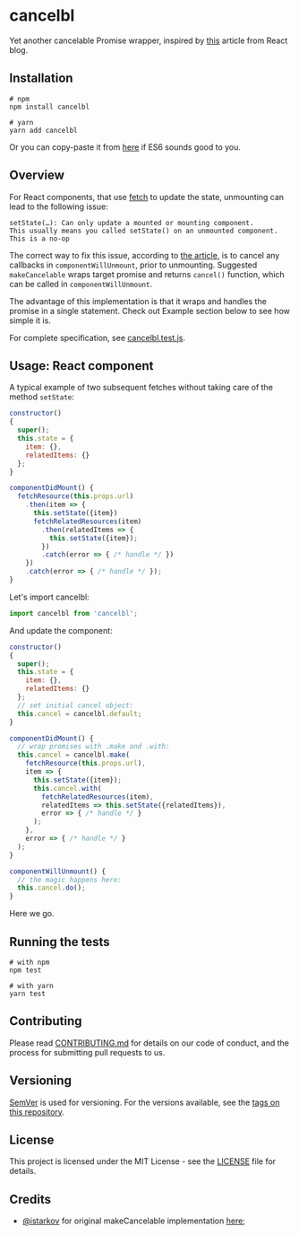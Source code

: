 # cancelbl
Yet another cancelable Promise wrapper,
inspired by [this](https://facebook.github.io/react/blog/2015/12/16/ismounted-antipattern.html) article from React blog.

## Installation

```shell
# npm
npm install cancelbl

# yarn
yarn add cancelbl
```

Or you can copy-paste it from [here](https://github.com/sergeysolovev/cancelbl/blob/master/src/cancelbl.js) if ES6 sounds good to you.

## Overview
For React components, that use [fetch](https://developer.mozilla.org/en/docs/Web/API/Fetch_API) to update the state, unmounting can lead to the following issue:
```
setState(…): Can only update a mounted or mounting component.
This usually means you called setState() on an unmounted component. This is a no-op
```
The correct way to fix this issue, according to [the article](https://facebook.github.io/react/blog/2015/12/16/ismounted-antipattern.html), is to cancel any callbacks in `componentWillUnmount`, prior to unmounting.
Suggested `makeCancelable` wraps target promise and returns `cancel()` function, which can be called in `componentWillUnmount`.

The advantage of this implementation is that it wraps and handles the promise in a single statement. Check out Example section below to see how simple it is.

For complete specification, see [cancelbl.test.js](https://github.com/sergeysolovev/make-cancelable/blob/master/src/cancelbl.test.js).

## Usage: React component
A typical example of two subsequent fetches without taking care of the method `setState`:

```javascript
constructor()
{
  super();
  this.state = {
    item: {},
    relatedItems: {}
  };
}

componentDidMount() {
  fetchResource(this.props.url)
    .then(item => {
      this.setState({item})
      fetchRelatedResources(item)
        .then(relatedItems => {
          this.setState({item});
        })
        .catch(error => { /* handle */ })
    })
    .catch(error => { /* handle */ });
}
```

Let's import cancelbl:

```javascript
import cancelbl from 'cancelbl';
```

And update the component:

```javascript
constructor()
{
  super();
  this.state = {
    item: {},
    relatedItems: {}
  };
  // set initial cancel object:
  this.cancel = cancelbl.default;
}

componentDidMount() {
  // wrap promises with .make and .with:
  this.cancel = cancelbl.make(
    fetchResource(this.props.url),
    item => {
      this.setState({item});
      this.cancel.with(
        fetchRelatedResources(item),
        relatedItems => this.setState({relatedItems}),
        error => { /* handle */ }
      );
    },
    error => { /* handle */ }
  );
}

componentWillUnmount() {
  // the magic happens here:
  this.cancel.do();
}
```

Here we go.

## Running the tests

```shell
# with npm
npm test

# with yarn
yarn test
```

## Contributing

Please read [CONTRIBUTING.md](CONTRIBUTING.md) for details on our code of conduct, and the process for submitting pull requests to us.

## Versioning

[SemVer](http://semver.org/) is used for versioning. For the versions available, see the [tags on this repository](https://github.com/sergeysolovev/cancelbl/tags).

## License

This project is licensed under the MIT License - see the [LICENSE](LICENSE) file for details.

## Credits
- [@istarkov](https://github.com/istarkov) for original makeCancelable implementation [here](https://github.com/facebook/react/issues/5465#issuecomment-157888325);
